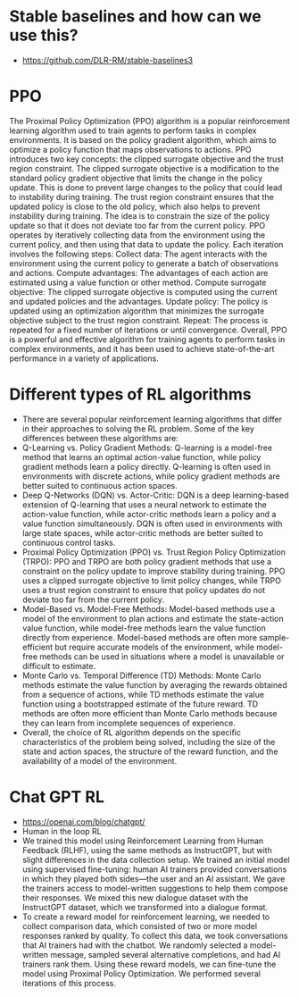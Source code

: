 # Stable baselines and how can we use this?
* https://github.com/DLR-RM/stable-baselines3

# PPO
The Proximal Policy Optimization (PPO) algorithm is a popular reinforcement learning algorithm used to train agents to perform tasks in complex environments. It is based on the policy gradient algorithm, which aims to optimize a policy function that maps observations to actions.
PPO introduces two key concepts: the clipped surrogate objective and the trust region constraint. The clipped surrogate objective is a modification to the standard policy gradient objective that limits the change in the policy update. This is done to prevent large changes to the policy that could lead to instability during training.
The trust region constraint ensures that the updated policy is close to the old policy, which also helps to prevent instability during training. The idea is to constrain the size of the policy update so that it does not deviate too far from the current policy.
PPO operates by iteratively collecting data from the environment using the current policy, and then using that data to update the policy. Each iteration involves the following steps:
Collect data: The agent interacts with the environment using the current policy to generate a batch of observations and actions.
Compute advantages: The advantages of each action are estimated using a value function or other method.
Compute surrogate objective: The clipped surrogate objective is computed using the current and updated policies and the advantages.
Update policy: The policy is updated using an optimization algorithm that minimizes the surrogate objective subject to the trust region constraint.
Repeat: The process is repeated for a fixed number of iterations or until convergence.
Overall, PPO is a powerful and effective algorithm for training agents to perform tasks in complex environments, and it has been used to achieve state-of-the-art performance in a variety of applications.


# Different types of RL algorithms 
* There are several popular reinforcement learning algorithms that differ in their approaches to solving the RL problem. Some of the key differences between these algorithms are:
* Q-Learning vs. Policy Gradient Methods: Q-learning is a model-free method that learns an optimal action-value function, while policy gradient methods learn a policy directly. Q-learning is often used in environments with discrete actions, while policy gradient methods are better suited to continuous action spaces.
* Deep Q-Networks (DQN) vs. Actor-Critic: DQN is a deep learning-based extension of Q-learning that uses a neural network to estimate the action-value function, while actor-critic methods learn a policy and a value function simultaneously. DQN is often used in environments with large state spaces, while actor-critic methods are better suited to continuous control tasks.
* Proximal Policy Optimization (PPO) vs. Trust Region Policy Optimization (TRPO): PPO and TRPO are both policy gradient methods that use a constraint on the policy update to improve stability during training. PPO uses a clipped surrogate objective to limit policy changes, while TRPO uses a trust region constraint to ensure that policy updates do not deviate too far from the current policy.
* Model-Based vs. Model-Free Methods: Model-based methods use a model of the environment to plan actions and estimate the state-action value function, while model-free methods learn the value function directly from experience. Model-based methods are often more sample-efficient but require accurate models of the environment, while model-free methods can be used in situations where a model is unavailable or difficult to estimate.
* Monte Carlo vs. Temporal Difference (TD) Methods: Monte Carlo methods estimate the value function by averaging the rewards obtained from a sequence of actions, while TD methods estimate the value function using a bootstrapped estimate of the future reward. TD methods are often more efficient than Monte Carlo methods because they can learn from incomplete sequences of experience.
* Overall, the choice of RL algorithm depends on the specific characteristics of the problem being solved, including the size of the state and action spaces, the structure of the reward function, and the availability of a model of the environment.


# Chat GPT RL
* https://openai.com/blog/chatgpt/
* Human in the loop RL
* We trained this model using Reinforcement Learning from Human Feedback (RLHF), using the same methods as InstructGPT, but with slight differences in the data collection setup. We trained an initial model using supervised fine-tuning: human AI trainers provided conversations in which they played both sides—the user and an AI assistant. We gave the trainers access to model-written suggestions to help them compose their responses. We mixed this new dialogue dataset with the InstructGPT dataset, which we transformed into a dialogue format.
* To create a reward model for reinforcement learning, we needed to collect comparison data, which consisted of two or more model responses ranked by quality. To collect this data, we took conversations that AI trainers had with the chatbot. We randomly selected a model-written message, sampled several alternative completions, and had AI trainers rank them. Using these reward models, we can fine-tune the model using Proximal Policy Optimization. We performed several iterations of this process.
